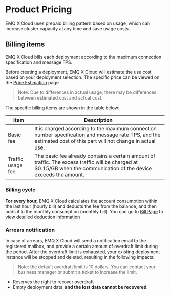 # Product Pricing

EMQ X Cloud uses prepaid billing pattern based on usage, which can increase cluster capacity at any time and save usage costs.



## Billing items

EMQ X Cloud bills each deployment according to the maximum connection specification and message TPS.

Before creating a deployment, EMQ X Cloud will estimate the use cost based on your deployment selection. The specific price can be viewed on the [Price Estimation](https://cloud.emqx.io/calculator) page

> Note: Due to differences in actual usage, there may be differences between estimated cost and actual cost.

The specific billing items are shown in the table below:

| Item              | Description                                                  |
| ----------------- | ------------------------------------------------------------ |
| Basic fee         | It is charged according to the maximum connection number specification and message rate TPS, and the estimated cost of this part will not change in actual use. |
| Traffic usage fee | The basic fee already contains a certain amount of traffic. The excess traffic will be charged at $0.15/GB when the communication of the device exceeds the amount. |

### Billing cycle

**For every hour,** EMQ X Cloud calculates the account consumption within the last hour (hourly bill) and deducts the fee from the balance, and then adds it to the monthly consumption (monthly bill).  You can go to [Bill Page](https://cloud.emqx.io/console/billing/overview) to view detailed deduction information

### Arrears notification

In case of arrears, EMQ X Cloud will send a notification email to the registered mailbox, and provide a certain amount of overdraft limit during the period. After the overdraft limit is exhausted, your existing deployment instance will be stopped and deleted, resulting in the following impacts:

> Note: the default overdraft limit is 10 dollars. You can contact your business manager or submit a ticket to increase the limit.

- Reserves the right to recover overdraft
- Empty deployment data, **and the lost data cannot be recovered**.